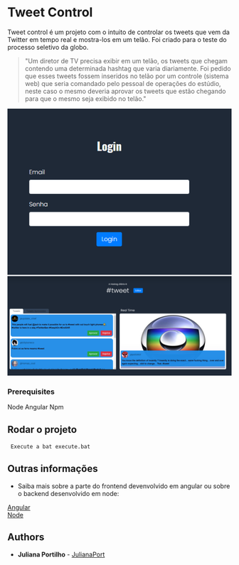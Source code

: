 # Tweet Control

Tweet control é um projeto com o intuito de controlar os tweets que vem da Twitter em tempo real e mostra-los em um telão.
Foi criado para o teste do processo seletivo da globo.


> "Um diretor de TV precisa exibir em um telão, os tweets que chegam contendo uma determinada hashtag que varia diariamente. Foi pedido que esses tweets fossem inseridos no telão por um controle (sistema web) que seria comandado pelo pessoal de operações do estúdio, neste caso o mesmo deveria aprovar os tweets que estão chegando para que o mesmo seja exibido no telão."


<p align="center">
    <img src="./assets/img/login.PNG" />
    <img src="./assets/img/tweets.PNG" />
</p>

### Prerequisites

Node
Angular
Npm

## Rodar o projeto


```bash
 Execute a bat execute.bat 
```

## Outras informações

* Saiba mais sobre a parte do frontend devenvolvido em angular ou sobre o backend desenvolvido em node:

[Angular](./frontend/README.md) <br />
[Node](./backend/README.md)

## Authors

- **Juliana Portilho** - [JulianaPort](https://github.com/JulianaPort)
